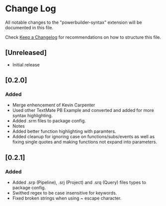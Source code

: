 # Change Log
All notable changes to the "powerbuilder-syntax" extension will be documented in this file.

Check [Keep a Changelog](http://keepachangelog.com/) for recommendations on how to structure this file.

## [Unreleased]
- Initial release

## [0.2.0]
### Added
 - Merge enhencement of Kevin Carpenter
 - Used other TextMate PB Example and converted and added for more syntax highlighting.
 - Added .srm files to package config.
 - Notes
 - Added better function highlighting with paramters.
 - Added cleanup for ignoring case on functions/subs/events as well as fixing single quotes and making functions not expand into parameters.

## [0.2.1]
### Added
 - Added .srp (Pipeline), .srj (Project) and .srq (Query) files types to package config.
 - Swithed regex to be case insensitive for keywords.
 - Fixed broken strings when using ~ escape character.